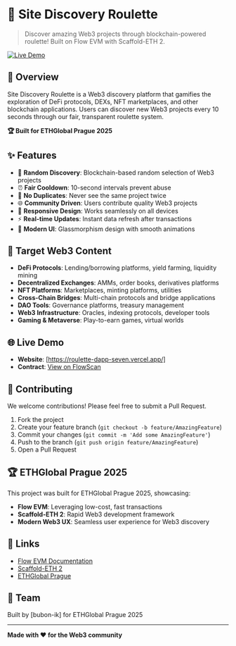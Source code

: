 # 🎰 Site Discovery Roulette

> Discover amazing Web3 projects through blockchain-powered roulette! Built on Flow EVM with Scaffold-ETH 2.

[![Live Demo](https://img.shields.io/badge/Live-Demo-brightgreen)](https://roulette-dapp-seven.vercel.app/)

## 🌟 Overview

Site Discovery Roulette is a Web3 discovery platform that gamifies the exploration of DeFi protocols, DEXs, NFT marketplaces, and other blockchain applications. Users can discover new Web3 projects every 10 seconds through our fair, transparent roulette system.

**🏆 Built for ETHGlobal Prague 2025**

## ✨ Features

- 🎲 **Random Discovery**: Blockchain-based random selection of Web3 projects
- ⏰ **Fair Cooldown**: 10-second intervals prevent abuse
- 🚫 **No Duplicates**: Never see the same project twice
- 🌐 **Community Driven**: Users contribute quality Web3 projects
- 📱 **Responsive Design**: Works seamlessly on all devices
- ⚡ **Real-time Updates**: Instant data refresh after transactions
- 🎨 **Modern UI**: Glassmorphism design with smooth animations

## 🎯 Target Web3 Content

- **DeFi Protocols**: Lending/borrowing platforms, yield farming, liquidity mining
- **Decentralized Exchanges**: AMMs, order books, derivatives platforms
- **NFT Platforms**: Marketplaces, minting platforms, utilities
- **Cross-Chain Bridges**: Multi-chain protocols and bridge applications
- **DAO Tools**: Governance platforms, treasury management
- **Web3 Infrastructure**: Oracles, indexing protocols, developer tools
- **Gaming & Metaverse**: Play-to-earn games, virtual worlds

## 🌐 Live Demo

- **Website**:  [https://roulette-dapp-seven.vercel.app/]
- **Contract**: [View on FlowScan](https://evm-testnet.flowscan.io/address/0xf5c9b2c8747Bfc7f71bD911d5a134585fa69FFEf)

## 🤝 Contributing

We welcome contributions! Please feel free to submit a Pull Request.

1. Fork the project
2. Create your feature branch (`git checkout -b feature/AmazingFeature`)
3. Commit your changes (`git commit -m 'Add some AmazingFeature'`)
4. Push to the branch (`git push origin feature/AmazingFeature`)
5. Open a Pull Request


## 🏆 ETHGlobal Prague 2025

This project was built for ETHGlobal Prague 2025, showcasing:
- **Flow EVM**: Leveraging low-cost, fast transactions
- **Scaffold-ETH 2**: Rapid Web3 development framework
- **Modern Web3 UX**: Seamless user experience for Web3 discovery

## 🔗 Links

- [Flow EVM Documentation](https://developers.flow.com/evm/about)
- [Scaffold-ETH 2](https://scaffoldeth.io/)
- [ETHGlobal Prague](https://ethglobal.com/events/prague)

## 👥 Team

Built by [bubon-ik] for ETHGlobal Prague 2025

---

**Made with ❤️ for the Web3 community**
